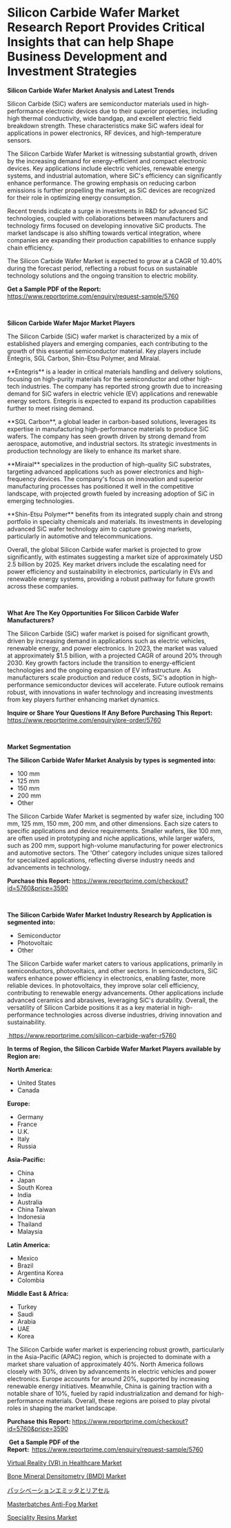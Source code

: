 <p><h1>Silicon Carbide Wafer Market Research Report Provides Critical Insights that can help Shape Business Development and Investment Strategies</h1></p><p><strong>Silicon Carbide Wafer Market Analysis and Latest Trends</strong></p>
<p><p>Silicon Carbide (SiC) wafers are semiconductor materials used in high-performance electronic devices due to their superior properties, including high thermal conductivity, wide bandgap, and excellent electric field breakdown strength. These characteristics make SiC wafers ideal for applications in power electronics, RF devices, and high-temperature sensors.</p><p>The Silicon Carbide Wafer Market is witnessing substantial growth, driven by the increasing demand for energy-efficient and compact electronic devices. Key applications include electric vehicles, renewable energy systems, and industrial automation, where SiC's efficiency can significantly enhance performance. The growing emphasis on reducing carbon emissions is further propelling the market, as SiC devices are recognized for their role in optimizing energy consumption.</p><p>Recent trends indicate a surge in investments in R&D for advanced SiC technologies, coupled with collaborations between manufacturers and technology firms focused on developing innovative SiC products. The market landscape is also shifting towards vertical integration, where companies are expanding their production capabilities to enhance supply chain efficiency.</p><p>The Silicon Carbide Wafer Market is expected to grow at a CAGR of 10.40% during the forecast period, reflecting a robust focus on sustainable technology solutions and the ongoing transition to electric mobility.</p></p>
<p><strong>Get a Sample PDF of the Report:&nbsp;</strong> <a href="https://www.reportprime.com/enquiry/request-sample/5760">https://www.reportprime.com/enquiry/request-sample/5760</a></p>
<p>&nbsp;</p>
<p><strong>Silicon Carbide Wafer Major Market Players</strong></p>
<p><p>The Silicon Carbide (SiC) wafer market is characterized by a mix of established players and emerging companies, each contributing to the growth of this essential semiconductor material. Key players include Entegris, SGL Carbon, Shin-Etsu Polymer, and Miraial.</p><p>**Entegris** is a leader in critical materials handling and delivery solutions, focusing on high-purity materials for the semiconductor and other high-tech industries. The company has reported strong growth due to increasing demand for SiC wafers in electric vehicle (EV) applications and renewable energy sectors. Entegris is expected to expand its production capabilities further to meet rising demand.</p><p>**SGL Carbon**, a global leader in carbon-based solutions, leverages its expertise in manufacturing high-performance materials to produce SiC wafers. The company has seen growth driven by strong demand from aerospace, automotive, and industrial sectors. Its strategic investments in production technology are likely to enhance its market share.</p><p>**Miraial** specializes in the production of high-quality SiC substrates, targeting advanced applications such as power electronics and high-frequency devices. The company's focus on innovation and superior manufacturing processes has positioned it well in the competitive landscape, with projected growth fueled by increasing adoption of SiC in emerging technologies.</p><p>**Shin-Etsu Polymer** benefits from its integrated supply chain and strong portfolio in specialty chemicals and materials. Its investments in developing advanced SiC wafer technology aim to capture growing markets, particularly in automotive and telecommunications.</p><p>Overall, the global Silicon Carbide wafer market is projected to grow significantly, with estimates suggesting a market size of approximately USD 2.5 billion by 2025. Key market drivers include the escalating need for power efficiency and sustainability in electronics, particularly in EVs and renewable energy systems, providing a robust pathway for future growth across these companies.</p></p>
<p>&nbsp;</p>
<p><strong>What Are The Key Opportunities For Silicon Carbide Wafer Manufacturers?</strong></p>
<p><p>The Silicon Carbide (SiC) wafer market is poised for significant growth, driven by increasing demand in applications such as electric vehicles, renewable energy, and power electronics. In 2023, the market was valued at approximately $1.5 billion, with a projected CAGR of around 20% through 2030. Key growth factors include the transition to energy-efficient technologies and the ongoing expansion of EV infrastructure. As manufacturers scale production and reduce costs, SiC's adoption in high-performance semiconductor devices will accelerate. Future outlook remains robust, with innovations in wafer technology and increasing investments from key players further enhancing market dynamics.</p></p>
<p><strong>Inquire or Share Your Questions If Any Before Purchasing This Report:</strong> <a href="https://www.reportprime.com/enquiry/pre-order/5760">https://www.reportprime.com/enquiry/pre-order/5760</a></p>
<p>&nbsp;</p>
<p><strong>Market Segmentation</strong></p>
<p><strong>The Silicon Carbide Wafer Market Analysis by types is segmented into:</strong></p>
<p><ul><li>100 mm</li><li>125 mm</li><li>150 mm</li><li>200 mm</li><li>Other</li></ul></p>
<p><p>The Silicon Carbide Wafer Market is segmented by wafer size, including 100 mm, 125 mm, 150 mm, 200 mm, and other dimensions. Each size caters to specific applications and device requirements. Smaller wafers, like 100 mm, are often used in prototyping and niche applications, while larger wafers, such as 200 mm, support high-volume manufacturing for power electronics and automotive sectors. The 'Other' category includes unique sizes tailored for specialized applications, reflecting diverse industry needs and advancements in technology.</p></p>
<p><strong>Purchase this Report:&nbsp;</strong><a href="https://www.reportprime.com/checkout?id=5760&price=3590">https://www.reportprime.com/checkout?id=5760&price=3590</a></p>
<p>&nbsp;</p>
<p><strong>The Silicon Carbide Wafer Market Industry Research by Application is segmented into:</strong></p>
<p><ul><li>Semiconductor</li><li>Photovoltaic</li><li>Other</li></ul></p>
<p><p>The Silicon Carbide wafer market caters to various applications, primarily in semiconductors, photovoltaics, and other sectors. In semiconductors, SiC wafers enhance power efficiency in electronics, enabling faster, more reliable devices. In photovoltaics, they improve solar cell efficiency, contributing to renewable energy advancements. Other applications include advanced ceramics and abrasives, leveraging SiC's durability. Overall, the versatility of Silicon Carbide positions it as a key material in high-performance technologies across diverse industries, driving innovation and sustainability.</p></p>
<p><a href="https://www.reportprime.com/silicon-carbide-wafer-r5760">&nbsp;https://www.reportprime.com/silicon-carbide-wafer-r5760</a></p>
<p><strong>In terms of Region, the Silicon Carbide Wafer Market Players available by Region are:</strong></p>
<p>
    <p> <strong> North America: </strong>
        <ul>
            <li>United States</li>
            <li>Canada</li>
        </ul>
        </p> 
    <p> <strong> Europe: </strong>
        <ul>
            <li>Germany</li>
            <li>France</li>
            <li>U.K.</li>
            <li>Italy</li>
            <li>Russia</li>
        </ul>
        </p> 
    <p> <strong> Asia-Pacific: </strong>
        <ul>
            <li>China</li>
            <li>Japan</li>
            <li>South Korea</li>
            <li>India</li>
            <li>Australia</li>
            <li>China Taiwan</li>
            <li>Indonesia</li>
            <li>Thailand</li>
            <li>Malaysia</li>
        </ul>
        </p> 
    <p> <strong> Latin America: </strong>
        <ul>
            <li>Mexico</li>
            <li>Brazil</li>
            <li>Argentina Korea</li>
            <li>Colombia</li>
        </ul>
        </p> 
    <p> <strong> Middle East & Africa: </strong>
        <ul>
            <li>Turkey</li>
            <li>Saudi</li>
            <li>Arabia</li>
            <li>UAE</li>
            <li>Korea</li>
        </ul>
    </p>
    </p>
<p><p>The Silicon Carbide wafer market is experiencing robust growth, particularly in the Asia-Pacific (APAC) region, which is projected to dominate with a market share valuation of approximately 40%. North America follows closely with 30%, driven by advancements in electric vehicles and power electronics. Europe accounts for around 20%, supported by increasing renewable energy initiatives. Meanwhile, China is gaining traction with a notable share of 10%, fueled by rapid industrialization and demand for high-performance materials. Overall, these regions are poised to play pivotal roles in shaping the market landscape.</p></p>
<p><strong>Purchase this Report: </strong><a href="https://www.reportprime.com/checkout?id=5760&price=3590">https://www.reportprime.com/checkout?id=5760&price=3590</a></p>
<p>&nbsp;<strong>Get a Sample PDF of the Report:&nbsp;&nbsp;</strong><a href="https://www.reportprime.com/enquiry/request-sample/5760">https://www.reportprime.com/enquiry/request-sample/5760</a></p>
<p><strong></strong></p>
<p><p><a href="https://www.linkedin.com/pulse/what-factors-influence-virtual-reality-vr-healthcare-market-8k1gf?trackingId=7wJJJ6JyTq2K6rwMDuCPIA%3D%3D">Virtual Reality (VR) in Healthcare Market</a></p><p><a href="https://medium.com/@woods76241/bone-mineral-densitometry-bmd-industry-sector-new-technologies-and-market-impact-forecasted-for-7140c8a2137e">Bone Mineral Densitometry (BMD) Market</a></p><p><a href="https://medium.com/@tiffanycooper7272/%E3%82%B0%E3%83%AD%E3%83%BC%E3%83%90%E3%83%AB%E3%83%91%E3%83%83%E3%82%B7%E3%83%96%E3%82%A8%E3%83%9F%E3%83%83%E3%82%BF%E3%83%BC%E3%82%A2%E3%83%B3%E3%83%89%E3%83%AA%E3%82%A2%E3%82%BB%E3%83%AB%E5%B8%82%E5%A0%B4%E3%81%AE%E3%83%AC%E3%83%9D%E3%83%BC%E3%83%88%E3%81%AF-2024%E5%B9%B4%E3%81%8B%E3%82%892031%E5%B9%B4%E3%81%BE%E3%81%A7%E3%81%AE%E5%8B%95%E5%90%91-%E4%BA%88%E6%B8%AC-%E3%81%8A%E3%82%88%E3%81%B3%E5%BD%B1%E9%9F%BF%E5%88%86%E6%9E%90%E3%82%92126%E3%83%9A%E3%83%BC%E3%82%B8%E3%81%A7%E3%82%AB%E3%83%90%E3%83%BC%E3%81%97%E3%81%A6%E3%81%84%E3%81%BE%E3%81%99-e772c938a678">パッシベーションエミッタとリアセル</a></p><p><a href="https://issuu.com/reportprime-2/docs/masterbatches-anti-fog-market-size-_756646c14a33b1">Masterbatches Anti-Fog Market</a></p><p><a href="https://medium.com/@woods76241/analyzing-key-drivers-in-the-speciality-resins-market-market-trends-and-future-outlook-for-period-54f7bdf8421a">Speciality Resins Market</a></p></p>
